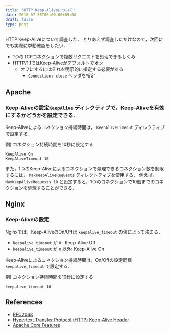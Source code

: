 ```yaml
---
title: "HTTP Keep-Aliveについて"
date: 2018-07-05T00:00:00+09:00
draft: false
type: post
---
```


HTTP Keep-Aliveについて調査した．
とりあえず調査しただけなので，次回にでも実際に挙動確認をしたい．

* 1つのTCPコネクションで複数リクエストを処理できるしくみ
* HTTP/1.1ではKeep-Aliveがデフォルトでオン
    * オフにするにはそれを明示的に指定する必要がある
        * `Connection: close` ヘッダを指定

## Apache
### Keep-Aliveの設定`KeepAlive` ディレクティブで，Keep-Aliveを有効にするかどうかを設定できる．
Keep-Aliveによるコネクション持続時間は， `KeepAliveTimeout` ディレクティブで設定する．

例) コネクション持続時間を10秒に設定する

    KeepAlive On
    KeepAliveTimeout 10

また，1つのKeep-Aliveによるコネクションで処理できるコネクション数を制限するには， `MaxKeepAliveRequests` ディレクトティブを使用する．
例えば， `MaxKeepAliveRequests 10` と設定すると，1つのコネクションで10個までのコネクションを処理することができる．

## Nginx
### Keep-Aliveの設定
Nginxでは，Keep-AliveのOn/Offは `keepalive_timeout` の値によって決まる．

* `keepalive_timeout` が `0` : Keep-Alive Off
* `keepalive_timeout` が `0` 以外: Keep-Alive On

Keep-Aliveによるコネクション持続時間は，On/Offの設定同様 `keepalive_timeout` で設定する．

例) コネクション持続時間を10秒に設定する

    keepalive_timeout 10

## References
* [RFC2068](https://tools.ietf.org/html/rfc2068)
* [Hypertext Transfer Protocol (HTTP) Keep-Alive Header](https://tools.ietf.org/id/draft-thomson-hybi-http-timeout-01.html)
* [Apache Core Features](https://httpd.apache.org/docs/2.4/en/mod/core.html)
